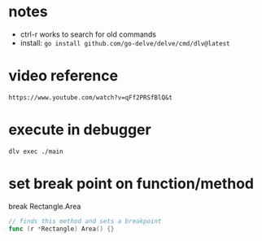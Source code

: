 # notes

- ctrl-r works to search for old commands
- install: `go install github.com/go-delve/delve/cmd/dlv@latest`

# video reference

`https://www.youtube.com/watch?v=qFf2PRSfBlQ&t`

# execute in debugger

`dlv exec ./main`

# set break point on function/method

break Rectangle.Area

```go
// finds this method and sets a breakpoint
func (r *Rectangle) Area() {}

```
